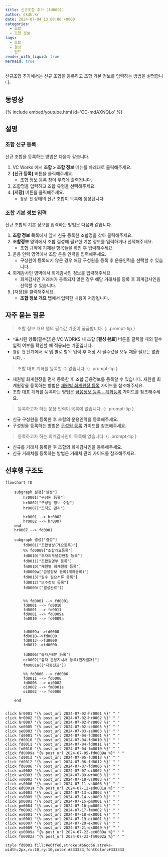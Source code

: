 ```yaml
---
title: 신규조합 추가 (fd0001)
author: dkdk.kr
date: 2024-07-04 13:00:00 +0800
categories:
  - 조합
  - 조합 정보
tags:
  - 조합
  - 결성
  - 펀드
render_with_liquid: true
mermaid: true
---
```

신규조합 추가에서는 신규 조합을 등록하고 조합 기본 정보를 입력하는 방법을 설명합니다.

## 동영상

{% include embed/youtube.html id='CC-mdAXNQLo' %}

## 설명

### 조합 신규 등록
신규 조합을 등록하는 방법은 다음과 같습니다.
1. VC Works 에서 **조합 > 조합 정보** 메뉴를 차례대로 클릭해주세요.
2. **[신규 등록]** 버튼을 클릭해주세요.
	- 조합 정보 등록 창이 우측에 출력됩니다.
3. 조합명을 입력하고 조합 유형을 선택해주세요.
4. **[저장]** 버튼을 클릭해주세요.
	- `결성 전` 상태의 신규 조합이 목록에 생성됩니다.

### 조합 기본 정보 입력
신규 조합의 기본 정보를 입력하는 방법은 다음과 같습니다.
1. **조합 정보** 목록에서 앞서 신규 등록한 조합명을 찾아 클릭해주세요.
2. **조합정보** 영역에서 조합 결성에 필요한 기본 정보를 입력하거나 선택해주세요.
	- 조합 규약에 기재된 항목들을 확인 후 입력해주세요.
3. 운용 인력 영역에서 조합 운용 인력을 입력해주세요.
	- 구성원이 등록되지 않은 경우 해당 구성원을 등록 후 운용인력을 선택할 수 있습니다. 
4.  회계감사인 영역에서 회계감사인 정보를 입력해주세요.
	- 회계감사인 거래처가 등록되지 않은 경우 해당 거래처를 등록 후 회계감사인을 선택할 수 있습니다.
5. [저장]을 클릭해주세요.
	- **조합 정보 개요** 탭에서 입력한 내용이 저장됩니다.

## 자주 묻는 질문

> 조합 정보 개요 탭의 필수값 기준이 궁금합니다.
{: .prompt-tip }
- `*`표시된 항목(필수값)은 VC WORKS 내 조합 **[결성 완료]** 버튼을 클릭할 때의 필수 입력 여부를 확인할 때 적용되는 기준입니다.
- `결성 전` 단계에서 각 탭 별로 항목 입력 후 저장 시 필수값을 모두 채울 필요는 없습니다. - 

> 조합 대표 계좌를 등록할 수 없습니다.
{: .prompt-tip }
- 재원별 회계원장을 먼저 등록한 후 조합 금융정보를 등록할 수 있습니다. 재원별 회계원장을 등록하는 방법은 [재원별 회계원장 등록](/posts/fm0010/) 가이드를 참조해주세요.
- 조합 대표 계좌를 등록하는 방법은 [금융정보 등록 - 계좌등록](/posts/fd0009a/) 가이드를 참조해주세요.

> 등록하고자 하는 운용 인력이 목록에 없습니다.
{: .prompt-tip }
- 신규 구성원을 등록한 후 조합의 운용인력을 등록해주세요.
- 구성원을 등록하는 방법은 [구성원 등록](/posts/hr0001/) 가이드를 참조해주세요.

> 등록하고자 하는 회계감사인이 목록에 없습니다.
{: .prompt-tip }
- 신규를 거래처 등록한 후 조합의 회계감사인을 등록해주세요.
- 신규 거래처를 등록하는 방법은 거래처 관리 가이드를 참조해주세요.





## 선후행 구조도

```mermaid
flowchart TD

    subgraph 설정["설정"]
        hr0001["구성원 등록"]
        hr0002["구성원 정보 수정"]
        hr0007["조직도 관리"]

        hr0001 --> hr0002
        hr0002 --> hr0007    
    end
    hr0007 --> fd0001

    subgraph 결성["결성"]
        fd0001["조합생성(개요등록)"]
        %% fd0009["조합개요등록"]
        fd0010["투자의무달성현황 등록"]
        fd0011["조합원명부 등록"]
        fm0010["재원별 회계원장 등록"]
        fd0009a["금융정보 등록(계좌등록)"]
        fd0013["필수 필요서류 등록"]
        fd0012["보수정보 등록"]
        fd0000(("결성완료"))

        
        %% fd0001 --> fd0001
        fd0001 --> fd0010
        fd0001 --> fd0011 
        fd0001 --> fd0009a 
        fm0010 --> fd0009a


        fd0009a-->fd0000
        fd0010-->fd0000
        fd0013-->fd0000
        fd0012-->fd0000

        fd0006["출자/배분 등록"]
        oi0002["출자 운용지시서 등록(전자결재)"]
        fm0001a(("자동전표"))

        %% fd0000 --> fd0006
        fd0011 --> fd0006
        fd0006 --> oi0002 
        oi0002 --> fm0001a
        oi0002 --> fd0000

    end


click hr0001 "{% post_url 2024-07-02-hr0001 %}" " "
click hr0002 "{% post_url 2024-07-02-hr0002 %}" " "
click hr0007 "{% post_url 2024-07-02-hr0007 %}" " "
click se0005 "{% post_url 2024-07-02-se0005 %}" " "
click se0003 "{% post_url 2024-07-03-se0003 %}" " "
click fd0001 "{% post_url 2024-07-04-fd0001 %}" " "
click fd0010 "{% post_url 2024-07-04-fd0010 %}" " "
click fd0011 "{% post_url 2024-07-04-fd0011 %}" " "
click fm0010 "{% post_url 2024-07-04-fm0010 %}" " "
click fd0009a "{% post_url 2024-07-05-fd0009a %}" " "
click fd0013 "{% post_url 2024-07-05-fd0013 %}" " "
click fd0012 "{% post_url 2024-07-06-fd0012 %}" " "
click fd0006 "{% post_url 2024-07-07-fd0006 %}" " "
click oi0002 "{% post_url 2024-07-07-oi0002 %}" " "
click wr0003 "{% post_url 2024-07-09-wr0003 %}" " "
click vs0003 "{% post_url 2024-07-10-vs0003 %}" " "
click vs0006 "{% post_url 2024-07-11-vs0006 %}" " "
click ed0001a "{% post_url 2024-07-12-ed0001a %}" " "
click oi0003 "{% post_url 2024-07-13-oi0003 %}" " "
click vs0009 "{% post_url 2024-07-14-vs0009 %}" " "
click pm0001 "{% post_url 2024-07-15-pm0001 %}" " "
click pm0004 "{% post_url 2024-07-16-pm0004 %}" " "
click fm0002 "{% post_url 2024-07-17-fm0002 %}" " "
click ex0001 "{% post_url 2024-07-18-ex0001 %}" " "
click oi0001 "{% post_url 2024-07-19-oi0001 %}" " "
click ex0007 "{% post_url 2024-07-20-ex0007 %}" " "
click ex0009 "{% post_url 2024-07-21-ex0009 %}" " "
click ex0009a "{% post_url 2024-07-22-ex0009a %}" " "
click fm0002a "{% post_url 2024-07-23-fm0002a %}" " "

style fd0001 fill:#e6ffe6,stroke:#66cc66,stroke-width:2px,rx:10,ry:10,color:#333333,fontColor:#333333
```
